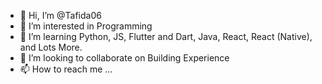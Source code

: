 - 👋 Hi, I’m @Tafida06
- 👀 I’m interested in Programming
- 🌱 I’m learning Python, JS, Flutter and Dart, Java, React, React (Native), and Lots More.
- 💞️ I’m looking to collaborate on Building Experience
- 📫 How to reach me ...

<!---
Tafida06/Tafida06 is a ✨ special ✨ repository because its `README.md` (this file) appears on your GitHub profile.
You can click the Preview link to take a look at your changes.
--->
